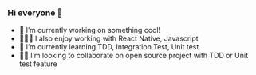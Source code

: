 ### Hi everyone 👋

- 🔭 I’m currently working on something cool!
- 👨🏻‍💻 I also enjoy working with React Native, Javascript
- 🌱 I’m currently learning TDD, Integration Test, Unit test
- 👯‍♂️ I’m looking to collaborate on open source project with TDD or Unit test feature
